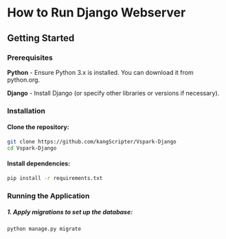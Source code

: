 # How to Run Django Webserver

## Getting Started
### Prerequisites
**Python** - Ensure Python 3.x is installed. You can download it from python.org.

**Django** - Install Django (or specify other libraries or versions if necessary).

### Installation
#### Clone the repository:
```bash
git clone https://github.com/kangScripter/Vspark-Django
cd Vspark-Django
```

#### Install dependencies:
```bash
pip install -r requirements.txt
```

### Running the Application

##### 1. Apply migrations to set up the database:
```bash
python manage.py migrate

```
